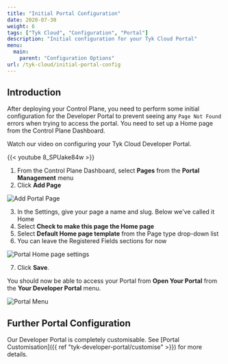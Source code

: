 ```yaml
---
title: "Initial Portal Configuration"
date: 2020-07-30
weight: 6
tags: ["Tyk Cloud", "Configuration", "Portal"]
description: "Initial configuration for your Tyk Cloud Portal"
menu:
  main:
    parent: "Configuration Options"
url: /tyk-cloud/initial-portal-config
---
```


## Introduction

After deploying your Control Plane, you need to perform some initial configuration for the Developer Portal to prevent seeing any `Page Not Found` errors when trying to access the portal. You need to set up a Home page from the Control Plane Dashboard.

Watch our video on configuring your Tyk Cloud Developer Portal.

{{< youtube 8_SPUake84w >}}

1. From the Control Plane Dashboard, select **Pages** from the **Portal Management** menu
2. Click **Add Page**

![Add Portal Page](img/2.10/portal-home-page-add.png)

3. In the Settings, give your page a name and slug. Below we've called it Home
4. Select **Check to make this page the Home page**
5. Select **Default Home page template** from the Page type drop-down list
6. You can leave the Registered Fields sections for now

![Portal Home page settings](img/2.10/portal-home-page-settings.png)

7. Click **Save**.

You should now be able to access your Portal from **Open Your Portal** from the **Your Developer Portal** menu.

![Portal Menu](img/2.10/portal_menu.png)

## Further Portal Configuration

Our Developer Portal is completely customisable. See [Portal Customisation]({{ ref "tyk-developer-portal/customise" >}}) for more details.